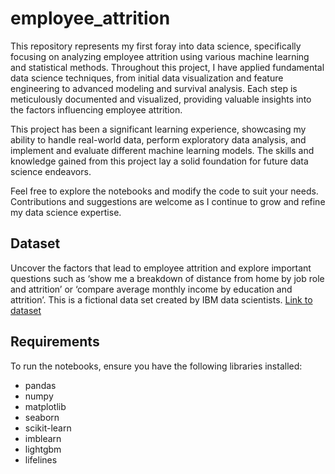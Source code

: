 # employee_attrition

This repository represents my first foray into data science, specifically focusing on analyzing employee attrition using various machine learning and statistical methods. Throughout this project, I have applied fundamental data science techniques, from initial data visualization and feature engineering to advanced modeling and survival analysis. Each step is meticulously documented and visualized, providing valuable insights into the factors influencing employee attrition.

This project has been a significant learning experience, showcasing my ability to handle real-world data, perform exploratory data analysis, and implement and evaluate different machine learning models. The skills and knowledge gained from this project lay a solid foundation for future data science endeavors.

Feel free to explore the notebooks and modify the code to suit your needs. Contributions and suggestions are welcome as I continue to grow and refine my data science expertise.

## Dataset
Uncover the factors that lead to employee attrition and explore important questions such as ‘show me a breakdown of distance from home by job role and attrition’ or ‘compare average monthly income by education and attrition’. This is a fictional data set created by IBM data scientists. [Link to dataset](https://www.kaggle.com/datasets/pavansubhasht/ibm-hr-analytics-attrition-dataset)

## Requirements
To run the notebooks, ensure you have the following libraries installed:

- pandas
- numpy
- matplotlib
- seaborn
- scikit-learn
- imblearn
- lightgbm
- lifelines